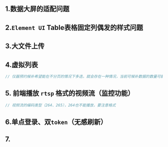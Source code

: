 

## 1.数据大屏的适配问题



## 2.`Element UI` Table表格固定列偶发的样式问题



## 3.大文件上传



## 4.虚拟列表

```js
// 仪器预约候补希望能在不分页的情况下多选，就会存在一种情况，当前可候补数据的数量可能上万条（时间配置为5分钟一个节点），这时候用户去全选，界面上候补项的勾选状态会出现延迟，这是渲染导致的性能问题。
```



## 5. 前端播放 `rtsp` 格式的视频流（监控功能）

```js
// 视频流的编码类型（264、265），264也不能播放，要注意格式
```



## 6.单点登录、双`token`（无感刷新）



## 7.